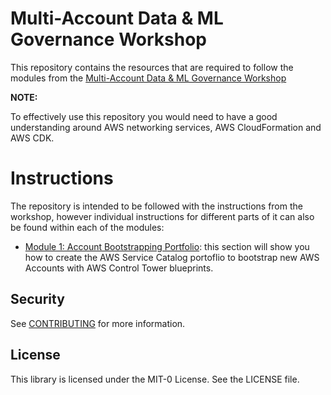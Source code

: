 # Multi-Account Data & ML Governance Workshop

This repository contains the resources that are required to follow the modules from the [Multi-Account Data & ML Governance Workshop](https://studio.us-east-1.prod.workshops.aws/workshops/367f5c92-0764-4959-9279-e6f105f0c670#builds)

**NOTE:**

To effectively use this repository you would need to have a good understanding around AWS networking services, AWS CloudFormation and AWS CDK.

# Instructions

The repository is intended to be followed with the instructions from the workshop, however individual instructions for different parts of it can also be found within each of the modules:

- [Module 1: Account Bootstrapping Portfolio](./module-1/account-bootstrap-service-catalog-repo/README.md): this section will show you how to create the AWS Service Catalog portoflio to bootstrap new AWS Accounts with AWS Control Tower blueprints.

## Security

See [CONTRIBUTING](CONTRIBUTING.md#security-issue-notifications) for more information.

## License

This library is licensed under the MIT-0 License. See the LICENSE file.

